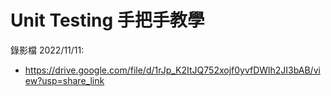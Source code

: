 # Unit Testing 手把手教學
錄影檔 2022/11/11:
- https://drive.google.com/file/d/1rJp_K2ItJQ752xojf0yvfDWlh2JI3bAB/view?usp=share_link
